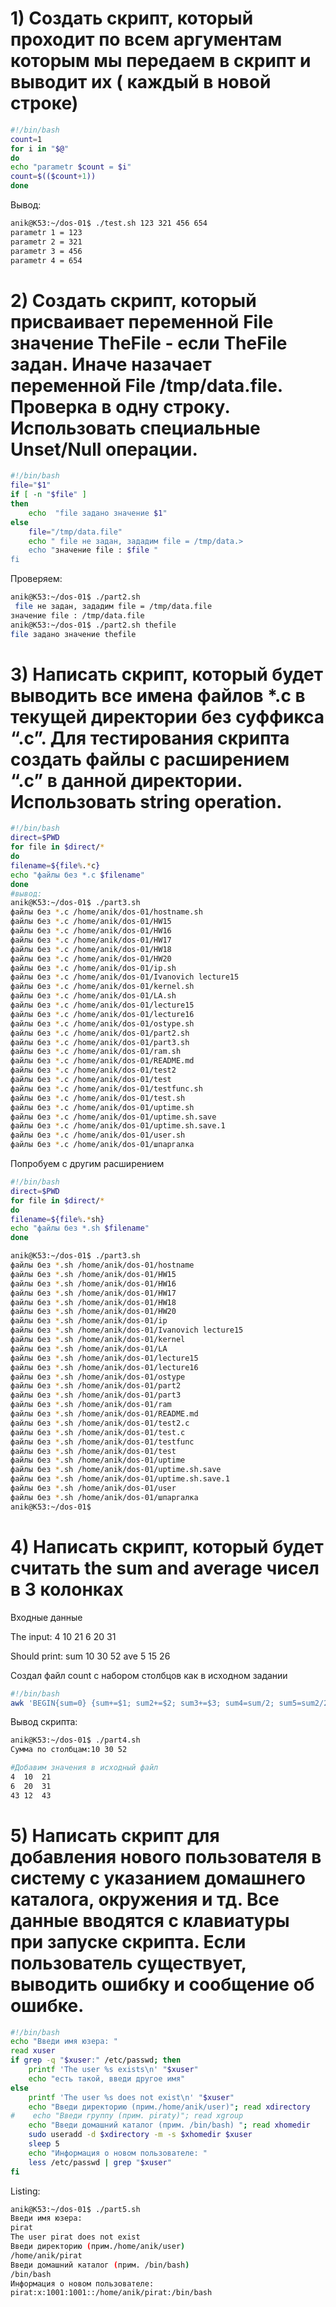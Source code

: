 # 1) Создать скрипт, который проходит по всем аргументам которым мы передаем в скрипт и выводит их ( каждый в новой строке)

```bash
#!/bin/bash
count=1
for i in "$@"
do 
echo "parametr $count = $i"
count=$(($count+1))
done
```
Вывод:

```bash
anik@K53:~/dos-01$ ./test.sh 123 321 456 654
parametr 1 = 123
parametr 2 = 321
parametr 3 = 456
parametr 4 = 654
```


# 2) Создать скрипт, который присваивает переменной File значение TheFile - если TheFile задан. Иначе назачает переменной File /tmp/data.file. Проверка в одну строку. Использовать специальные Unset/Null операции.

```bash
#!/bin/bash 
file="$1"
if [ -n "$file" ]
then 
    echo  "file задано значение $1"
else 
    file="/tmp/data.file"
    echo " file не задан, зададим file = /tmp/data.>
    echo "значение file : $file "
fi
```
Проверяем: 
```bash
anik@K53:~/dos-01$ ./part2.sh 
 file не задан, зададим file = /tmp/data.file
значение file : /tmp/data.file 
anik@K53:~/dos-01$ ./part2.sh thefile
file задано значение thefile
```

# 3) Написать скрипт, который будет выводить все имена файлов *.c в текущей директории без суффикса “.c”. Для тестирования скрипта создать файлы с расширением “.c” в данной директории. Использовать string operation.

```bash
#!/bin/bash
direct=$PWD
for file in $direct/*
do 
filename=${file%.*c}
echo "файлы без *.с $filename"
done
#вывод:
anik@K53:~/dos-01$ ./part3.sh
файлы без *.с /home/anik/dos-01/hostname.sh
файлы без *.с /home/anik/dos-01/HW15
файлы без *.с /home/anik/dos-01/HW16
файлы без *.с /home/anik/dos-01/HW17
файлы без *.с /home/anik/dos-01/HW18
файлы без *.с /home/anik/dos-01/HW20
файлы без *.с /home/anik/dos-01/ip.sh
файлы без *.с /home/anik/dos-01/Ivanovich lecture15
файлы без *.с /home/anik/dos-01/kernel.sh
файлы без *.с /home/anik/dos-01/LA.sh
файлы без *.с /home/anik/dos-01/lecture15
файлы без *.с /home/anik/dos-01/lecture16
файлы без *.с /home/anik/dos-01/ostype.sh
файлы без *.с /home/anik/dos-01/part2.sh
файлы без *.с /home/anik/dos-01/part3.sh
файлы без *.с /home/anik/dos-01/ram.sh
файлы без *.с /home/anik/dos-01/README.md
файлы без *.с /home/anik/dos-01/test2
файлы без *.с /home/anik/dos-01/test
файлы без *.с /home/anik/dos-01/testfunc.sh
файлы без *.с /home/anik/dos-01/test.sh
файлы без *.с /home/anik/dos-01/uptime.sh
файлы без *.с /home/anik/dos-01/uptime.sh.save
файлы без *.с /home/anik/dos-01/uptime.sh.save.1
файлы без *.с /home/anik/dos-01/user.sh
файлы без *.с /home/anik/dos-01/шпаргалка
```
Попробуем с другим расширением

```bash
#!/bin/bash
direct=$PWD
for file in $direct/*
do 
filename=${file%.*sh}
echo "файлы без *.sh $filename"
done

anik@K53:~/dos-01$ ./part3.sh
файлы без *.sh /home/anik/dos-01/hostname
файлы без *.sh /home/anik/dos-01/HW15
файлы без *.sh /home/anik/dos-01/HW16
файлы без *.sh /home/anik/dos-01/HW17
файлы без *.sh /home/anik/dos-01/HW18
файлы без *.sh /home/anik/dos-01/HW20
файлы без *.sh /home/anik/dos-01/ip
файлы без *.sh /home/anik/dos-01/Ivanovich lecture15
файлы без *.sh /home/anik/dos-01/kernel
файлы без *.sh /home/anik/dos-01/LA
файлы без *.sh /home/anik/dos-01/lecture15
файлы без *.sh /home/anik/dos-01/lecture16
файлы без *.sh /home/anik/dos-01/ostype
файлы без *.sh /home/anik/dos-01/part2
файлы без *.sh /home/anik/dos-01/part3
файлы без *.sh /home/anik/dos-01/ram
файлы без *.sh /home/anik/dos-01/README.md
файлы без *.sh /home/anik/dos-01/test2.c
файлы без *.sh /home/anik/dos-01/test.c
файлы без *.sh /home/anik/dos-01/testfunc
файлы без *.sh /home/anik/dos-01/test
файлы без *.sh /home/anik/dos-01/uptime
файлы без *.sh /home/anik/dos-01/uptime.sh.save
файлы без *.sh /home/anik/dos-01/uptime.sh.save.1
файлы без *.sh /home/anik/dos-01/user
файлы без *.sh /home/anik/dos-01/шпаргалка
anik@K53:~/dos-01$ 
```

# 4) Написать скрипт, который будет считать the sum and average чисел в 3 колонках
Входные данные

The input:
4  10  21
6  20  31

Should print:
sum 10  30  52
ave   5    15  26  

Создал  файл count с набором столбцов как в исходном задании

```bash
#!/bin/bash
awk 'BEGIN{sum=0} {sum+=$1; sum2+=$2; sum3+=$3; sum4=sum/2; sum5=sum2/2; sum6=sum3/2 } END{print "Сумма по столбцам:" sum, sum2, sum3 ," среднее :" sum4, sum5, sum6 }' count
```

Вывод скрипта:
```bash
anik@K53:~/dos-01$ ./part4.sh
Сумма по столбцам:10 30 52

#Добавим значения в исходный файл 
4  10  21
6  20  31
43 12  43
```



# 5) Написать скрипт для добавления нового пользователя в систему с указанием домашнего каталога, окружения и тд. Все данные вводятся с клавиатуры при запуске скрипта. Если пользователь существует, выводить ошибку и сообщение об ошибке.

```bash
#!/bin/bash
echo "Введи имя юзера: "
read xuser
if grep -q "$xuser:" /etc/passwd; then
    printf 'The user %s exists\n' "$xuser"
    echo "есть такой, введи другое имя"
else
    printf 'The user %s does not exist\n' "$xuser"
    echo "Введи директорию (прим./home/anik/user)"; read xdirectory
#    echo "Введи группу (прим. piraty)"; read xgroup
    echo "Введи домашний каталог (прим. /bin/bash) "; read xhomedir
    sudo useradd -d $xdirectory -m -s $xhomedir $xuser
    sleep 5
    echo "Информация о новом пользователе: "
    less /etc/passwd | grep "$xuser"
fi
```
Listing:
```bash
anik@K53:~/dos-01$ ./part5.sh
Введи имя юзера: 
pirat
The user pirat does not exist
Введи директорию (прим./home/anik/user)
/home/anik/pirat
Введи домашний каталог (прим. /bin/bash) 
/bin/bash
Информация о новом пользователе: 
pirat:x:1001:1001::/home/anik/pirat:/bin/bash
```